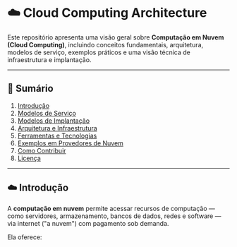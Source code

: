 # ☁️ Cloud Computing Architecture

Este repositório apresenta uma visão geral sobre **Computação em Nuvem (Cloud Computing)**, incluindo conceitos fundamentais, arquitetura, modelos de serviço, exemplos práticos e uma visão técnica de infraestrutura e implantação.

---

## 📘 Sumário

1. [Introdução](#-introdução)
2. [Modelos de Serviço](#-modelos-de-serviço)
3. [Modelos de Implantação](#-modelos-de-implantação)
4. [Arquitetura e Infraestrutura](#-arquitetura-e-infraestrutura)
5. [Ferramentas e Tecnologias](#-ferramentas-e-tecnologias)
6. [Exemplos em Provedores de Nuvem](#-exemplos-em-provedores-de-nuvem)
7. [Como Contribuir](#-como-contribuir)
8. [Licença](#-licença)

---

## ☁️ Introdução

A **computação em nuvem** permite acessar recursos de computação — como servidores, armazenamento, bancos de dados, redes e software — via internet ("a nuvem") com pagamento sob demanda.

Ela oferece:






